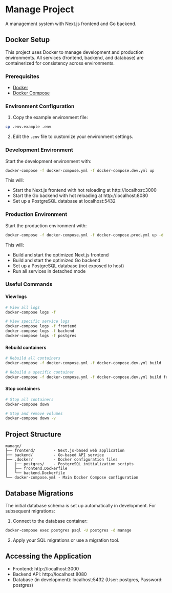 # Manage Project

A management system with Next.js frontend and Go backend.

## Docker Setup

This project uses Docker to manage development and production environments. All services (frontend, backend, and database) are containerized for consistency across environments.

### Prerequisites

- [Docker](https://docs.docker.com/get-docker/)
- [Docker Compose](https://docs.docker.com/compose/install/)

### Environment Configuration

1. Copy the example environment file:

```bash
cp .env.example .env
```

2. Edit the `.env` file to customize your environment settings.

### Development Environment

Start the development environment with:

```bash
docker-compose -f docker-compose.yml -f docker-compose.dev.yml up
```

This will:

- Start the Next.js frontend with hot reloading at http://localhost:3000
- Start the Go backend with hot reloading at http://localhost:8080
- Set up a PostgreSQL database at localhost:5432

### Production Environment

Start the production environment with:

```bash
docker-compose -f docker-compose.yml -f docker-compose.prod.yml up -d
```

This will:

- Build and start the optimized Next.js frontend
- Build and start the optimized Go backend
- Set up a PostgreSQL database (not exposed to host)
- Run all services in detached mode

### Useful Commands

#### View logs

```bash
# View all logs
docker-compose logs -f

# View specific service logs
docker-compose logs -f frontend
docker-compose logs -f backend
docker-compose logs -f postgres
```

#### Rebuild containers

```bash
# Rebuild all containers
docker-compose -f docker-compose.yml -f docker-compose.dev.yml build

# Rebuild a specific container
docker-compose -f docker-compose.yml -f docker-compose.dev.yml build frontend
```

#### Stop containers

```bash
# Stop all containers
docker-compose down

# Stop and remove volumes
docker-compose down -v
```

## Project Structure

```
manage/
├── frontend/        - Next.js-based web application
├── backend/         - Go-based API service
├── .docker/         - Docker configuration files
│   ├── postgres/    - PostgreSQL initialization scripts
│   ├── frontend.Dockerfile
│   └── backend.Dockerfile
└── docker-compose.yml - Main Docker Compose configuration
```

## Database Migrations

The initial database schema is set up automatically in development. For subsequent migrations:

1. Connect to the database container:

```bash
docker-compose exec postgres psql -U postgres -d manage
```

2. Apply your SQL migrations or use a migration tool.

## Accessing the Application

- Frontend: http://localhost:3000
- Backend API: http://localhost:8080
- Database (in development): localhost:5432 (User: postgres, Password: postgres)
